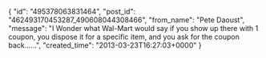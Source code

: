  {
   "id": "495378063831464",
   "post_id": "462493170453287_490608044308466",
   "from_name": "Pete Daoust",
   "message": "I Wonder what Wal-Mart would say if you show up there with 1 coupon, you dispose it for a specific item, and you ask for the coupon back......",
   "created_time": "2013-03-23T16:27:03+0000"
 }
